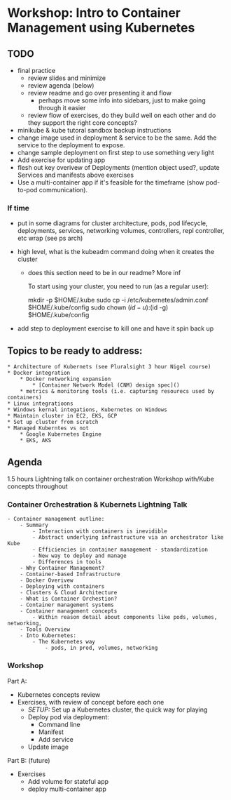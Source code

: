 # Workshop: Intro to Container Management using Kubernetes

## TODO

- final practice
    - review slides and minimize
    - review agenda (below)
    - review readme and go over presenting it and flow
        - perhaps move some info into sidebars, just to make going through it easier
    - review flow of exercises, do they build well on each other and do they support the right core concepts?
- minikube & kube tutoral sandbox backup instructions
- change image used in deployment & service to be the same. Add the service to the deployment to expose.
- change sample deployment on first step to use something very light
- Add exercise for updating app
- flesh out key overivew of Deployments (mention object used?, update Services and manifests above exercises
- Use a multi-container app if it's feasible for the timeframe (show pod-to-pod communication).

### If time

- put in some diagrams for cluster architecture, pods, pod lifecycle, deployments, services, networking volumes, controllers, repl controller, etc wrap (see ps arch)
- high level, what is the kubeadm command doing when it creates the cluster
    - does this section need to be in our readme? More inf

        To start using your cluster, you need to run (as a regular user):

        mkdir -p $HOME/.kube
        sudo cp -i /etc/kubernetes/admin.conf $HOME/.kube/config
        sudo chown $(id -u):$(id -g) $HOME/.kube/config

- add step to deployment exercise to kill one and have it spin back up

## **Topics to be ready to address:**

    * Architecture of Kubernets (see Pluralsight 3 hour Nigel course)
    * Docker integration
        * Docker networking expansion
            * [Container Network Model (CNM) design spec]()
        * metrics & monitoring tools (i.e. capturing resourecs used by containers)
    * Linux integratioons
    * Windows kernal integations, Kubernetes on Windows
    * Maintain cluster in EC2, EKS, GCP
    * Set up cluster from scratch
    * Managed Kuberntes vs not
        * Google Kubernetes Engine
        * EKS, AKS

## Agenda

1.5 hours
Lightning talk on container orchestration
Workshop with/Kube concepts throughout

### Container Orchestration & Kubernets Lightning Talk

    - Container management outline:
        - Summary
            - Interaction with containers is inevidible
            - Abstract underlying infrastructure via an orchestrator like Kube
            - Efficiencies in container management - standardization
            - New way to deploy and manage
            - Differences in tools
        - Why Container Management?
        - Container-based Infrastructure
        - Docker Overivew
        - Deploying with containers
        - Clusters & Cloud Architecture
        - What is Container Orchestion?
        - Container management systems
        - Container management concepts
            - Within reason detail about components like pods, volumes, networking, 
        - Tools Overview
        - Into Kubernetes:
            - The Kubernetes way
                - pods, in prod, volumes, networking

### Workshop

Part A:

- Kubernetes concepts review
- Exercises, with review of concept before each one
    - *SETUP:* Set up a Kubernetes cluster, the quick way for playing
    - Deploy pod via deployment:
        - Command line
        - Manifest
        - Add service
    - Update image
    
Part B: (future)

- Exercises
    - Add volume for stateful app
    - deploy multi-container app
